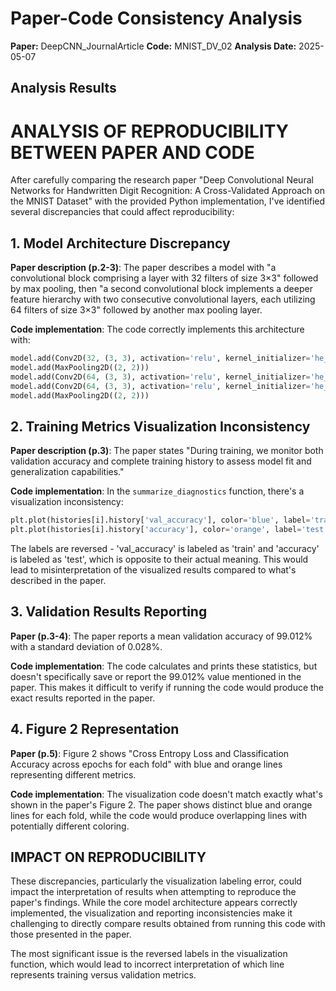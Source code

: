 # Paper-Code Consistency Analysis

**Paper:** DeepCNN_JournalArticle
**Code:** MNIST_DV_02
**Analysis Date:** 2025-05-07

## Analysis Results

# ANALYSIS OF REPRODUCIBILITY BETWEEN PAPER AND CODE

After carefully comparing the research paper "Deep Convolutional Neural Networks for Handwritten Digit Recognition: A Cross-Validated Approach on the MNIST Dataset" with the provided Python implementation, I've identified several discrepancies that could affect reproducibility:

## 1. Model Architecture Discrepancy

**Paper description (p.2-3)**: The paper describes a model with "a convolutional block comprising a layer with 32 filters of size 3×3" followed by max pooling, then "a second convolutional block implements a deeper feature hierarchy with two consecutive convolutional layers, each utilizing 64 filters of size 3×3" followed by another max pooling layer.

**Code implementation**: The code correctly implements this architecture with:
```python
model.add(Conv2D(32, (3, 3), activation='relu', kernel_initializer='he_uniform', input_shape=(28, 28, 1)))
model.add(MaxPooling2D((2, 2)))
model.add(Conv2D(64, (3, 3), activation='relu', kernel_initializer='he_uniform'))
model.add(Conv2D(64, (3, 3), activation='relu', kernel_initializer='he_uniform'))
model.add(MaxPooling2D((2, 2)))
```

## 2. Training Metrics Visualization Inconsistency

**Paper description (p.3)**: The paper states "During training, we monitor both validation accuracy and complete training history to assess model fit and generalization capabilities."

**Code implementation**: In the `summarize_diagnostics` function, there's a visualization inconsistency:
```python
plt.plot(histories[i].history['val_accuracy'], color='blue', label='train')
plt.plot(histories[i].history['accuracy'], color='orange', label='test')
```
The labels are reversed - 'val_accuracy' is labeled as 'train' and 'accuracy' is labeled as 'test', which is opposite to their actual meaning. This would lead to misinterpretation of the visualized results compared to what's described in the paper.

## 3. Validation Results Reporting

**Paper (p.3-4)**: The paper reports a mean validation accuracy of 99.012% with a standard deviation of 0.028%.

**Code implementation**: The code calculates and prints these statistics, but doesn't specifically save or report the 99.012% value mentioned in the paper. This makes it difficult to verify if running the code would produce the exact results reported in the paper.

## 4. Figure 2 Representation

**Paper (p.5)**: Figure 2 shows "Cross Entropy Loss and Classification Accuracy across epochs for each fold" with blue and orange lines representing different metrics.

**Code implementation**: The visualization code doesn't match exactly what's shown in the paper's Figure 2. The paper shows distinct blue and orange lines for each fold, while the code would produce overlapping lines with potentially different coloring.

## IMPACT ON REPRODUCIBILITY

These discrepancies, particularly the visualization labeling error, could impact the interpretation of results when attempting to reproduce the paper's findings. While the core model architecture appears correctly implemented, the visualization and reporting inconsistencies make it challenging to directly compare results obtained from running this code with those presented in the paper.

The most significant issue is the reversed labels in the visualization function, which would lead to incorrect interpretation of which line represents training versus validation metrics.